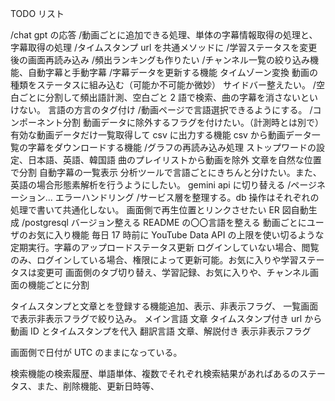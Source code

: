 TODO リスト

/chat gpt の応答
/動画ごとに追加できる処理、単体の字幕情報取得の処理と、字幕取得の処理
/タイムスタンプ url を共通メソッドに
/学習ステータスを変更後の画面再読み込み
/頻出ランキングも作りたい
/チャンネル一覧の絞り込み機能、自動字幕と手動字幕
/字幕データを更新する機能
タイムゾーン変換
動画の種類をステータスに組み込む（可能か不可能か微妙）
サイドバー整えたい。
/空白ごとに分割して頻出語計測、空白ごと 2 語で検索、曲の字幕を消さないといけない。
言語の方言のタグ付け
/動画ページで言語選択できるようにする。
/コンポーネント分割
動画データに除外するフラグを付けたい。（計測時とは別で）
有効な動画データだけ一覧取得して csv に出力する機能
csv から動画データ一覧の字幕をダウンロードする機能
/グラフの再読み込み処理
ストップワードの設定、日本語、英語、韓国語
曲のプレイリストから動画を除外
文章を自然な位置で分割
自動字幕の一覧表示
分析ツールで言語ごとにきちんと分けたい。また、英語の場合形態素解析を行うようにしたい。
gemini api に切り替える
/ページネーション...
エラーハンドリング
/サービス層を整理する。db 操作はそれぞれの処理で書いて共通化しない。
画面側で再生位置とリンクさせたい
ER 図自動生成
/postgresql バージョン整える
README の〇〇言語を整える
動画ごとにユーザのお気に入り機能
毎日 17 時前に YouTube Data API の上限を使い切るような定期実行。字幕のアップロードステータス更新
ログインしていない場合、閲覧のみ、ログインしている場合、権限によって更新可能。お気に入りや学習ステータスは変更可
画面側のタブ切り替え、学習記録、お気に入りや、チャンネル画面の機能ごとに分割

タイムスタンプと文章とを登録する機能追加、表示、非表示フラグ、
一覧画面で表示非表示フラグで絞り込み。
メイン言語 文章 タイムスタンプ付き url から動画 ID とタイムスタンプを代入
翻訳言語 文章、解説付き
表示非表示フラグ

画面側で日付が UTC のままになっている。

検索機能の検索履歴、単語単体、複数でそれぞれ検索結果があればあるのステータス、また、削除機能、更新日時等、